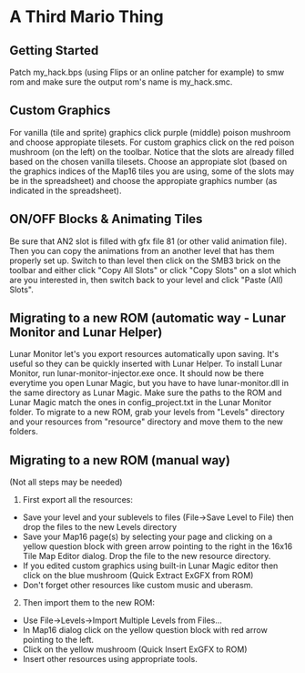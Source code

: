 # A Third Mario Thing

## Getting Started

Patch my_hack.bps (using Flips or an online patcher for example) to smw rom and make sure the output rom's name is my_hack.smc.

## Custom Graphics

For vanilla (tile and sprite) graphics click purple (middle) poison mushroom and choose appropiate tilesets.
For custom graphics click on the red poison mushroom (on the left) on the toolbar. Notice that the slots are already filled based on the chosen vanilla tilesets. Choose an appropiate slot (based on the graphics indices of the Map16 tiles you are using, some of the slots may be in the spreadsheet) and choose the appropiate graphics number (as indicated in the spreadsheet).

## ON/OFF Blocks & Animating Tiles

Be sure that AN2 slot is filled with gfx file 81 (or other valid animation file). Then you can copy the animations from an another level that has them properly set up. Switch to than level then click on the SMB3 brick on the toolbar and either click "Copy All Slots" or click "Copy Slots" on a slot which are you interested in, then switch back to your level and click "Paste (All) Slots".

## Migrating to a new ROM (automatic way - Lunar Monitor and Lunar Helper)

Lunar Monitor let's you export resources automatically upon saving. It's useful so they can be quickly inserted with Lunar Helper.
To install Lunar Monitor, run lunar-monitor-injector.exe once. It should now be there everytime you open Lunar Magic, but you have to have lunar-monitor.dll in the same directory as Lunar Magic. Make sure the paths to the ROM and Lunar Magic match the ones in config_project.txt in the Lunar Monitor folder.
To migrate to a new ROM, grab your levels from "Levels" directory and your resources from "resource" directory and move them to the new folders.

## Migrating to a new ROM (manual way)

(Not all steps may be needed)
1. First export all the resources:
- Save your level and your sublevels to files (File->Save Level to File) then drop the files to the new Levels directory
- Save your Map16 page(s) by selecting your page and clicking on a yellow question block with green arrow pointing to the right in the 16x16 Tile Map Editor dialog. Drop the file to the new resource directory.
- If you edited custom graphics using built-in Lunar Magic editor then click on the blue mushroom (Quick Extract ExGFX from ROM)
- Don't forget other resources like custom music and uberasm.

2. Then import them to the new ROM:
- Use File->Levels->Import Multiple Levels from Files...
- In Map16 dialog click on the yellow question block with red arrow pointing to the left.
- Click on the yellow mushroom (Quick Insert ExGFX to ROM)
- Insert other resources using appropriate tools.

